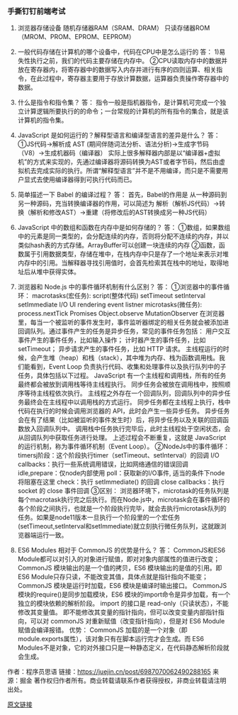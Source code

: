 ### 手撕钉钉前端考试

1. 浏览器存储设备
随机存储器RAM（SRAM、DRAM）
只读存储器ROM（MROM、PROM、EPROM、EEPROM）
2. 一般代码存储在计算机的哪个设备中，代码在CPU中是怎么运行的
答： 1)易失性执行之前，我们的代码主要存储在内存中。 ②CPU读取内存中的数据并放在寄存器内，将寄存器中的数据写入内存并进行有序的四则运算、相关指令，在此过程中，寄存器主要用于存放计算数据，运算器负责操作寄存器中的数据。
3. 什么是指令和指令集？
答： 指令一般是指机器指令，是计算机可完成一个独立计算逻辑所要执行的的命令；一台常规的计算机的所有指令的集合，就是该计算机的指令集。
4. JavaScript 是如何运行的？解释型语言和编译型语言的差异是什么？
答： ①JS代码->解析成 AST (期间伴随词法分析、语法分析)->生成字节码（V8）->生成机器码（编译器）
实际上很多解释器内部是以“编译器+虚拟机”的方式来实现的，先通过编译器将源码转换为AST或者字节码，然后由虚拟机去完成实际的执行。所谓“解释型语言”并不是不用编译，而只是不需要用户显式去使用编译器得到可执行代码而已。
5. 简单描述一下 Babel 的编译过程？
答： 首先，Babel的作用是 从一种源码到另一种源码，充当转换编译器的作用，可以简述为 解析（解析JS代码）->转换（解析和修改AST）->重建（将修改后的AST转换成另一种JS代码）
6. JavaScript 中的数组和函数在内存中是如何存储的？
答：
①数组，如果数组中的元素是同一类型的，会分配连续的内存，否则将分配不连续的内存，并以类似hash表的方式存储。ArrayBuffer可以创建一块连续的内存
②函数，函数属于引用数据类型，存储在堆中，在栈内存中只是存了一个地址来表示对堆内存中的引用。当解释器寻找引用值时，会首先检索其在栈中的地址，取得地址后从堆中获得实体。
7. 浏览器和 Node.js 中的事件循环机制有什么区别？
答：
①浏览器中的事件循环：
macrotasks(宏任务):
script(整体代码)
setTimeout
setInterval
setImmediate
I/O
UI rendering
event listner
microtasks(微任务):
process.nextTick
Promises
Object.observe
MutationObserver
在浏览器里，每当一个被监听的事件发生时，事件监听器绑定的相关任务就会被添加进回调队列。通过事件产生的任务是异步任务，常见的事件任务包括：
用户交互事件产生的事件任务，比如输入操作；
计时器产生的事件任务，比如setTimeout；
异步请求产生的事件任务，比如 HTTP 请求。
主线程运行的时候，会产生堆（heap）和栈（stack），其中堆为内存、栈为函数调用栈。我们能看到，Event Loop 负责执行代码、收集和处理事件以及执行队列中的子任务，具体包括以下过程。
JavaScript 有一个主线程和调用栈，所有的任务最终都会被放到调用栈等待主线程执行。
同步任务会被放在调用栈中，按照顺序等待主线程依次执行。
主线程之外存在一个回调队列，回调队列中的异步任务最终会在主线程中以调用栈的方式运行。
同步任务都在主线程上执行，栈中代码在执行的时候会调用浏览器的 API，此时会产生一些异步任务。
异步任务会在有了结果（比如被监听的事件发生时）后，将异步任务以及关联的回调函数放入回调队列中。
调用栈中任务执行完毕后，此时主线程处于空闲状态，会从回调队列中获取任务进行处理。
上述过程会不断重复，这就是 JavaScript 的运行机制，称为事件循环机制（Event Loop）。
②NodeJs中的事件循环：
timersj阶段：这个阶段执行timer（setTimeout、setInterval）的回调
I/O callbacks：执行一些系统调用错误，比如网络通信的错误回调
idle,prepare：仅node内部使用
poll：获取新的I/O事件, 适当的条件下node将阻塞在这里
check：执行 setImmediate() 的回调
close callbacks：执行 socket 的 close 事件回调
③区别：
浏览器环境下，microtask的任务队列是每个macrotask执行完之后执行。而在Node.js中，microtask会在事件循环的各个阶段之间执行，也就是一个阶段执行完毕，就会去执行microtask队列的任务。如果是node11版本一旦执行一个阶段里的一个宏任务(setTimeout,setInterval和setImmediate)就立刻执行微任务队列，这就跟浏览器端运行一致。

8. ES6 Modules 相对于 CommonJS 的优势是什么？
答：
CommonJS和ES6 Module都可以对引入的对象进行赋值，即对对象内部属性的值进行改变；
CommonJS 模块输出的是一个值的拷贝，ES6 模块输出的是值的引用。即ES6 Module只存只读，不能改变其值，具体点就是指针指向不能变；
CommonJS 模块是运行时加载，ES6 模块是编译时输出接口。
CommonJS 模块的require()是同步加载模块，ES6 模块的import命令是异步加载，有一个独立的模块依赖的解析阶段。
import 的接口是 read-only（只读状态），不能修改其变量值。 即不能修改其变量的指针指向，但可以改变变量内部指针指向，可以对 commonJS 对重新赋值（改变指针指向），但是对 ES6 Module 赋值会编译报错。
优势：
CommonJS 加载的是一个对象（即module.exports属性），该对象只有在脚本运行完才会生成。而 ES6 Modules不是对象，它的对外接口只是一种静态定义，在代码静态解析阶段就会生成。

作者：程序员思语
链接：https://juejin.cn/post/6987070062490288165
来源：掘金
著作权归作者所有。商业转载请联系作者获得授权，非商业转载请注明出处。


[原文链接](https://juejin.cn/post/6987070062490288165)